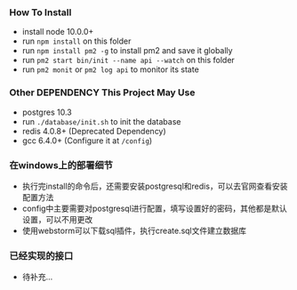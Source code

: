 ### How To Install

+ install node 10.0.0+
+ run `npm install` on this folder
+ run `npm install pm2 -g` to install pm2 and save it globally
+ run `pm2 start bin/init --name api --watch` on this folder
+ run `pm2 monit` or `pm2 log api` to monitor its state

### Other DEPENDENCY This Project May Use

+ postgres 10.3
+ run `./database/init.sh` to init the database
+ redis 4.0.8+ (Deprecated Dependency)
+ gcc 6.4.0+ (Configure it at `/config`)

### 在windows上的部署细节

+ 执行完install的命令后，还需要安装postgresql和redis，可以去官网查看安装配置方法
+ config中主要需要对postgresql进行配置，填写设置好的密码，其他都是默认设置，可以不用更改
+ 使用webstorm可以下载sql插件，执行create.sql文件建立数据库


### 已经实现的接口

+ 待补充...
